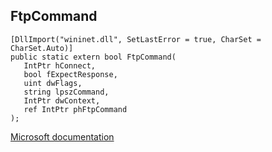 ## FtpCommand

```
[DllImport("wininet.dll", SetLastError = true, CharSet = CharSet.Auto)]
public static extern bool FtpCommand(
   IntPtr hConnect,
   bool fExpectResponse,
   uint dwFlags,
   string lpszCommand,
   IntPtr dwContext,
   ref IntPtr phFtpCommand
);
```

[Microsoft documentation](https://docs.microsoft.com/en-us/windows/win32/api/wininet/nf-wininet-ftpcommanda)
